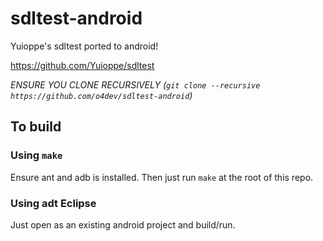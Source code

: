 sdltest-android
===============

Yuioppe's sdltest ported to android!

https://github.com/Yuioppe/sdltest

*ENSURE YOU CLONE RECURSIVELY (`git clone --recursive https://github.com/o4dev/sdltest-android`)*


## To build

### Using `make`
Ensure ant and adb is installed.
Then just run `make` at the root of this repo.


### Using adt Eclipse
Just open as an existing android project
and build/run.


